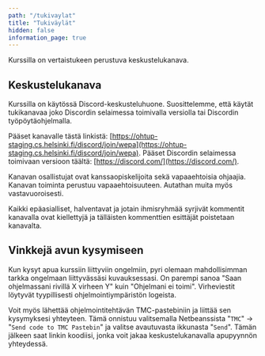 ```yaml
---
path: "/tukivaylat"
title: "Tukiväylät"
hidden: false
information_page: true
---
```


Kurssilla on vertaistukeen perustuva keskustelukanava.

## Keskustelukanava

Kurssilla on käytössä Discord-keskusteluhuone. Suosittelemme, että käytät tukikanavaa joko Discordin selaimessa toimivalla versiolla tai Discordin työpöytäohjelmalla.

Pääset kanavalle tästä linkistä: [https://ohtup-staging.cs.helsinki.fi/discord/join/wepa](https://ohtup-staging.cs.helsinki.fi/discord/join/wepa). Pääset Discordin selaimessa toimivaan versioon täältä: [https://discord.com/](https://discord.com/).

Kanavan osallistujat ovat kanssaopiskelijoita sekä vapaaehtoisia ohjaajia. Kanavan toiminta perustuu vapaaehtoisuuteen. Autathan muita myös vastavuoroisesti.

Kaikki epäasialliset, halventavat ja jotain ihmisryhmää syrjivät kommentit kanavalla ovat kiellettyjä ja tälläisten kommenttien esittäjät poistetaan kanavalta.

## Vinkkejä avun kysymiseen

Kun kysyt apua kurssiin liittyviin ongelmiin, pyri olemaan mahdollisimman tarkka ongelmaan liittyvässäsi kuvauksessasi. On parempi sanoa "Saan ohjelmassani rivillä X virheen Y" kuin "Ohjelmani ei toimi". Virheviestit löytyvät tyypillisesti ohjelmointiympäristön logeista.

Voit myös lähettää ohjelmointitehtävän TMC-pastebiniin ja liittää sen kysymyksesi yhteyteen. Tämä onnistuu valitsemalla Netbeanssista "`TMC`" -> "`Send code to TMC Pastebin`" ja valitse avautuvasta ikkunasta "`Send`". Tämän jälkeen saat linkin koodiisi, jonka voit jakaa keskustelukanavalla apupyynnön yhteydessä.
